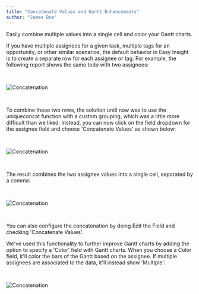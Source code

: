 ```yaml
---
title: "Concatenate Values and Gantt Enhancements"
author: "James Boe"
---
```


Easily combine multiple values into a single cell and color your Gantt charts.<!--more-->

If you have multiple assignees for a given task, multiple tags for an opportunity, or other similar scenarios, the default behavior in Easy Insight is to create a separate row for each assignee or tag. For example, the following report shows the same todo with two assignees:

<img style="max-width:1000px;margin-top:30px;margin-bottom:30px" src="https://blog.easy-insight.com/images/concatenated_start.png" alt="Concatenation" class="img img-responsive"/>

To combine these two rows, the solution until now was to use the uniqueconcat function with a custom grouping, which was a little more difficult than we liked. Instead, you can now click on the field dropdown for the assignee field and choose 'Concatenate Values' as shown below:

<img style="max-width:300px;margin-top:30px;margin-bottom:30px" src="https://blog.easy-insight.com/images/concatenate_dropdown.png" alt="Concatenation" class="img img-responsive"/>

The result combines the two assignee values into a single cell, separated by a comma:

<img style="max-width:1000px;margin-top:30px;margin-bottom:30px" src="https://blog.easy-insight.com/images/concatenated_result.png" alt="Concatenation" class="img img-responsive"/>

You can also configure the concatenation by doing Edit the Field and checking 'Concatenate Values'.

We've used this functionality to further improve Gantt charts by adding the option to specify a 'Color' field with Gantt charts. When you choose a Color field, it'll color the bars of the Gantt based on the assignee. If multiple assignees are associated to the data, it'll instead show 'Multiple':

<img style="max-width:1000px;margin-top:30px;margin-bottom:30px" src="https://blog.easy-insight.com/images/gantt_assignee.png" alt="Concatenation" class="img img-responsive"/>